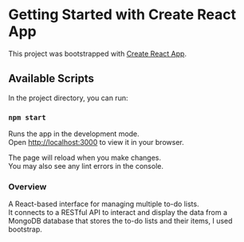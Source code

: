 # Getting Started with Create React App

This project was bootstrapped with [Create React App](https://github.com/facebook/create-react-app).

## Available Scripts

In the project directory, you can run:

### `npm start`

Runs the app in the development mode.\
Open [http://localhost:3000](http://localhost:3000) to view it in your browser.

The page will reload when you make changes.\
You may also see any lint errors in the console.

### Overview

A React-based interface for managing multiple to-do lists.  
It connects to a RESTful API to interact and display the data from a MongoDB database that stores the to-do lists and their items, I used bootstrap.
